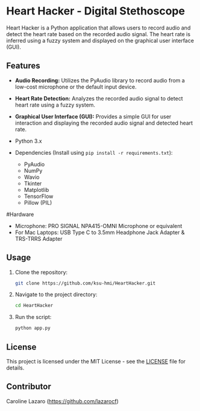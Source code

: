 # Heart Hacker - Digital Stethoscope

Heart Hacker is a Python application that allows users to record audio and detect the heart rate based on the recorded audio signal. The heart rate is inferred using a fuzzy system and displayed on the graphical user interface (GUI).

## Features

- **Audio Recording:** Utilizes the PyAudio library to record audio from a low-cost microphone or the default input device.
- **Heart Rate Detection:** Analyzes the recorded audio signal to detect heart rate using a fuzzy system.
- **Graphical User Interface (GUI):** Provides a simple GUI for user interaction and displaying the recorded audio signal and detected heart rate.


- Python 3.x
- Dependencies (Install using `pip install -r requirements.txt`):
  - PyAudio
  - NumPy
  - Wavio
  - Tkinter
  - Matplotlib
  - TensorFlow
  - Pillow (PIL)

#Hardware 

- Microphone: PRO SIGNAL NPA415-OMNI Microphone or equivalent
- For Mac Laptops: USB Type C to 3.5mm Headphone Jack Adapter & TRS-TRRS Adapter

## Usage

1. Clone the repository:

   ```bash
   git clone https://github.com/ksu-hmi/HeartHacker.git
   ```

2. Navigate to the project directory:

   ```bash
   cd HeartHacker
   ```

3. Run the script:

   ```bash
   python app.py
   ```

## License

This project is licensed under the MIT License - see the [LICENSE](LICENSE) file for details.

## Contributor
Caroline Lazaro (https://github.com/lazarocf)

